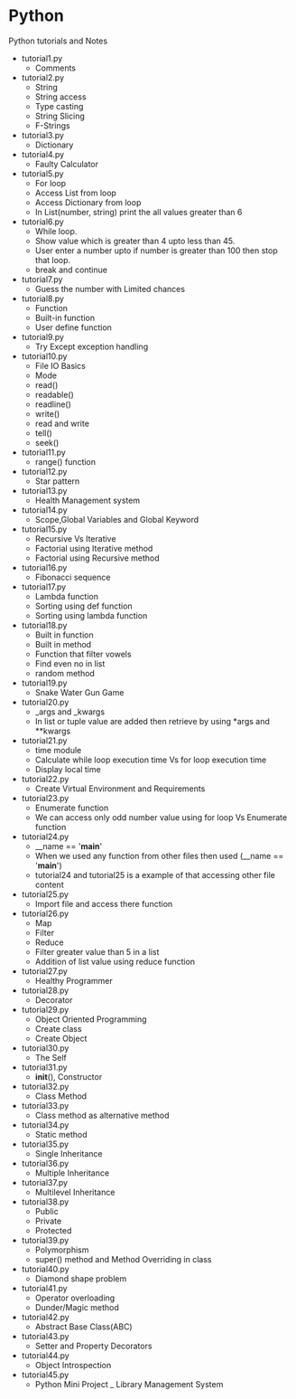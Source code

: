 # Python
Python tutorials and Notes

- tutorial1.py
  - Comments
- tutorial2.py
  - String
  - String access
  - Type casting
  - String Slicing
  - F-Strings
- tutorial3.py
  - Dictionary
- tutorial4.py
  - Faulty Calculator
- tutorial5.py
  - For loop
  - Access List from loop
  - Access Dictionary from loop
  - In List(number, string) print the all values greater than 6
- tutorial6.py
  - While loop.
  - Show value which is greater than 4 upto less than 45.
  - User enter a number upto if number is greater than 100 then stop that loop.
  - break and continue
- tutorial7.py
  - Guess the number with Limited chances
- tutorial8.py
  - Function
  - Built-in function
  - User define function
- tutorial9.py
  - Try Except exception handling
- tutorial10.py
  - File IO Basics
  - Mode
  - read()
  - readable()
  - readline()
  - write()
  - read and write
  - tell()
  - seek()
- tutorial11.py
  - range() function
- tutorial12.py
  - Star pattern
- tutorial13.py
  - Health Management system
- tutorial14.py
  - Scope,Global Variables and Global Keyword
- tutorial15.py
  - Recursive Vs Iterative
  - Factorial using Iterative method
  - Factorial using Recursive method
- tutorial16.py
  - Fibonacci sequence
- tutorial17.py
  - Lambda function
  - Sorting using def function
  - Sorting using lambda function
- tutorial18.py
  - Built in function
  - Built in method
  - Function that filter vowels
  - Find even no in list
  - random method
- tutorial19.py
  - Snake Water Gun Game
- tutorial20.py
  - _args and _kwargs
  - In list or tuple value are added then retrieve by using *args and **kwargs
- tutorial21.py
  - time module
  - Calculate while loop execution time Vs for loop execution time
  - Display local time
- tutorial22.py
  - Create Virtual Environment and Requirements
- tutorial23.py
  - Enumerate function
  - We can access only odd number value using for loop Vs Enumerate function
- tutorial24.py
  - __name == '__main__'
  - When we used any function from other files then used (__name == '__main__')
  - tutorial24 and tutorial25 is a example of that accessing other file content
- tutorial25.py
  - Import file and access there function
- tutorial26.py
  - Map
  - Filter
  - Reduce
  - Filter greater value than 5 in a list
  - Addition of list value using reduce function
- tutorial27.py
  - Healthy Programmer
- tutorial28.py
  - Decorator
- tutorial29.py
  - Object Oriented Programming
  - Create class
  - Create Object
- tutorial30.py
  - The Self
- tutorial31.py
  - __init__(), Constructor
- tutorial32.py
  - Class Method
- tutorial33.py
  - Class method as alternative method
- tutorial34.py
  - Static method
- tutorial35.py
  - Single Inheritance
- tutorial36.py
  - Multiple Inheritance
- tutorial37.py
  - Multilevel Inheritance
- tutorial38.py
  - Public
  - Private
  - Protected
- tutorial39.py
  - Polymorphism
  - super() method and Method Overriding in class
- tutorial40.py
  - Diamond shape problem
- tutorial41.py
  - Operator overloading
  - Dunder/Magic method
- tutorial42.py
  - Abstract Base Class(ABC)
- tutorial43.py
  - Setter and Property Decorators
- tutorial44.py
  - Object Introspection
- tutorial45.py
  - Python Mini Project _ Library Management System
